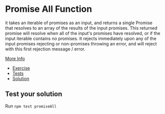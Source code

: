 # Promise All Function

it takes an iterable of promises as an input, and returns a single Promise that resolves to an array of the results of the input promises. This returned promise will resolve when all of the input's promises have resolved, or if the input iterable contains no promises. It rejects immediately upon any of the input promises rejecting or non-promises throwing an error, and will reject with this first rejection message / error.

[More Info](https://developer.mozilla.org/en-US/docs/Web/JavaScript/Reference/Global_Objects/Promise/all)

-   [Exercise](./promiseAll.js)
-   [Tests](./promiseAll.spec.js)
-   [Solution](./solution/promiseAll.js)

## Test your solution

Run `npm test promiseAll`
